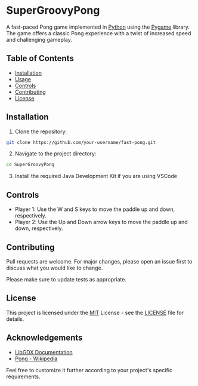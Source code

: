 # SuperGroovyPong

A fast-paced Pong game implemented in [Python](https://www.python.org/) using the [Pygame](https://www.pygame.org/) library. The game offers a classic Pong experience with a twist of increased speed and challenging gameplay.

## Table of Contents

- [Installation](#installation)
- [Usage](#usage)
- [Controls](#controls)
- [Contributing](#contributing)
- [License](#license)

## Installation

1. Clone the repository:

```bash
git clone https://github.com/your-username/fast-pong.git
```

2. Navigate to the project directory:

```bash
cd SuperGroovyPong
```

3. Install the required Java Development Kit if you are using VSCode

## Controls

- Player 1: Use the W and S keys to move the paddle up and down, respectively.
- Player 2: Use the Up and Down arrow keys to move the paddle up and down, respectively.

## Contributing

Pull requests are welcome. For major changes, please open an issue first to discuss what you would like to change.

Please make sure to update tests as appropriate.

## License

This project is licensed under the [MIT](https://opensource.org/licenses/MIT) License - see the [LICENSE](LICENSE) file for details.

## Acknowledgements

- [LibGDX Documentation]((https://libgdx.com/dev/))
- [Pong - Wikipedia](https://en.wikipedia.org/wiki/Pong)

Feel free to customize it further according to your project's specific requirements.
